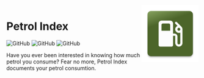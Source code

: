 <img src="docs/img/icon.png" height="150" align="right">

# Petrol Index
![GitHub](https://img.shields.io/github/license/Christian-2003/petrol-index?color=red)
![GitHub](https://img.shields.io/github/issues/Christian-2003/petrol-index?color=purple)
![GitHub](https://img.shields.io/github/repo-size/Christian-2003/petrol-index?color=blue)

Have you ever been interested in knowing how much petrol you consume? Fear no more, Petrol Index documents your petrol consumtion.
